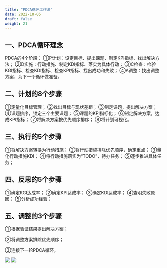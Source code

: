 ```yaml
---
title: "PDCA循环工作法"
date: 2022-10-05
draft: false
weight: 21
---
```


## 一、PDCA循环理念

PDCA的4个阶段：
①P计划：设定目标、提出课题、制定KPI指标、找出解决方法；
②D实施：行动措施、制定KDI指标、落实为具体行动；
③C检查：检验KGI指标、检查KDI指标、检查KPI指标、找出成功和失败；
④A调整：找出调整方案、为下一个循环做准备。

## 二、计划的8个步骤

①定量化目标管理；
②找出目标与现状差距；
③制定课题，提出解决方案；
④课题排序，锁定三个主要课题；
⑤课题的KPI指标化；
⑥制定解决方案，达成KPI指标；
⑦将解决方案按优先顺序排序；
⑧将计划可视化。

## 三、执行的5个步骤

①将解决方案转换为行动措施；
②将行动措施排除优先顺序，确定重点；
③量化行动措施KDI；
④将行动措施落实为“TODO”，待办任务；
⑤逐步推进具体任务；

## 四、反思的5个步骤

①确定KGI达成率；
②确定KPI达成率；
③确定KDI达成率；
④查明失败原因；
⑤分析成功经验；

## 五、调整的3个步骤

①根据验证结果提出解决方案；

②将调整方案排除优先顺序；

③连接下一轮PDCA循环。

![][img1]
![][img1_]


[img1]:../.././imgs/suiji/s6h3MbTP3p/v2-2e541667a4dc38dd86139d42d3d4b338_720w.png
[img1_]:../../../imgs/suiji/s6h3MbTP3p/v2-2e541667a4dc38dd86139d42d3d4b338_720w.png